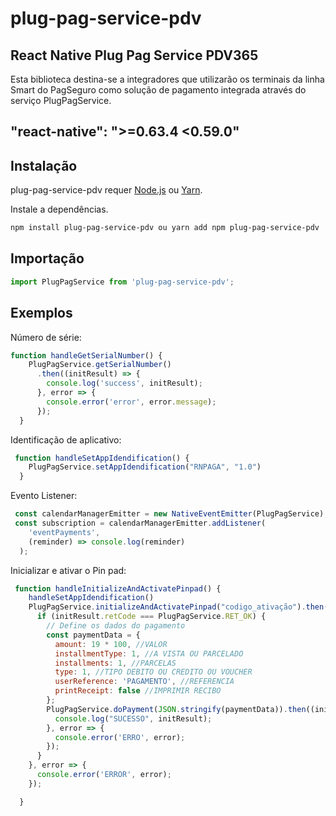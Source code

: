 # plug-pag-service-pdv
## React Native Plug Pag Service PDV365

Esta biblioteca destina-se a integradores que utilizarão os terminais da linha Smart do
PagSeguro como solução de pagamento integrada através do serviço PlugPagService.


## "react-native": ">=0.63.4 <0.59.0"

## Instalação

plug-pag-service-pdv requer [Node.js](https://nodejs.org/) ou [Yarn](https://yarnpkg.com).

Instale a dependências.

```sh
npm install plug-pag-service-pdv ou yarn add npm plug-pag-service-pdv
```

## Importação

```javascript
import PlugPagService from 'plug-pag-service-pdv';
```

## Exemplos

Número de série:

```javascript
function handleGetSerialNumber() {
    PlugPagService.getSerialNumber()
      .then((initResult) => {
        console.log('success', initResult);
      }, error => {
        console.error('error', error.message);
      });
  }
```

Identificação de aplicativo:

```javascript
 function handleSetAppIdendification() {
    PlugPagService.setAppIdendification("RNPAGA", "1.0")
  }
```

Evento Listener:

```javascript
 const calendarManagerEmitter = new NativeEventEmitter(PlugPagService);
 const subscription = calendarManagerEmitter.addListener(
    'eventPayments',
    (reminder) => console.log(reminder)
  );
```

Inicializar e ativar o Pin pad:

```javascript
 function handleInitializeAndActivatePinpad() {
    handleSetAppIdendification()
    PlugPagService.initializeAndActivatePinpad("codigo_ativação").then((initResult) => {
      if (initResult.retCode === PlugPagService.RET_OK) {
        // Define os dados do pagamento
        const paymentData = {
          amount: 19 * 100, //VALOR
          installmentType: 1, //A VISTA OU PARCELADO
          installments: 1, //PARCELAS
          type: 1, //TIPO DEBITO OU CREDITO OU VOUCHER
          userReference: 'PAGAMENTO', //REFERENCIA
          printReceipt: false //IMPRIMIR RECIBO
        };
        PlugPagService.doPayment(JSON.stringify(paymentData)).then((initResult) => {
          console.log("SUCESSO", initResult);
        }, error => {
          console.error('ERRO', error);
        });
      }
    }, error => {
      console.error('ERROR', error);
    });

  }
```
